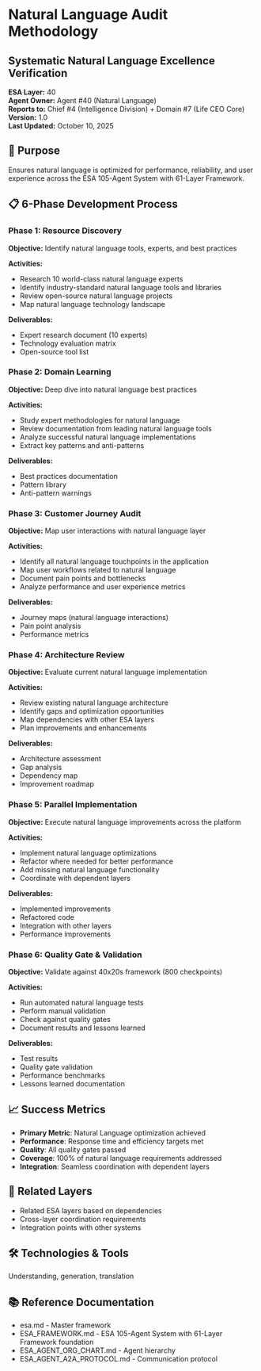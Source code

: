 # Natural Language Audit Methodology
## Systematic Natural Language Excellence Verification

**ESA Layer:** 40  
**Agent Owner:** Agent #40 (Natural Language)  
**Reports to:** Chief #4 (Intelligence Division) + Domain #7 (Life CEO Core)  
**Version:** 1.0  
**Last Updated:** October 10, 2025

## 🎯 Purpose
Ensures natural language is optimized for performance, reliability, and user experience across the ESA 105-Agent System with 61-Layer Framework.

## 📋 6-Phase Development Process

### Phase 1: Resource Discovery
**Objective:** Identify natural language tools, experts, and best practices

**Activities:**
- Research 10 world-class natural language experts
- Identify industry-standard natural language tools and libraries
- Review open-source natural language projects
- Map natural language technology landscape

**Deliverables:**
- Expert research document (10 experts)
- Technology evaluation matrix
- Open-source tool list

### Phase 2: Domain Learning
**Objective:** Deep dive into natural language best practices

**Activities:**
- Study expert methodologies for natural language
- Review documentation from leading natural language tools
- Analyze successful natural language implementations
- Extract key patterns and anti-patterns

**Deliverables:**
- Best practices documentation
- Pattern library
- Anti-pattern warnings

### Phase 3: Customer Journey Audit
**Objective:** Map user interactions with natural language layer

**Activities:**
- Identify all natural language touchpoints in the application
- Map user workflows related to natural language
- Document pain points and bottlenecks
- Analyze performance and user experience metrics

**Deliverables:**
- Journey maps (natural language interactions)
- Pain point analysis
- Performance metrics

### Phase 4: Architecture Review
**Objective:** Evaluate current natural language implementation

**Activities:**
- Review existing natural language architecture
- Identify gaps and optimization opportunities
- Map dependencies with other ESA layers
- Plan improvements and enhancements

**Deliverables:**
- Architecture assessment
- Gap analysis
- Dependency map
- Improvement roadmap

### Phase 5: Parallel Implementation
**Objective:** Execute natural language improvements across the platform

**Activities:**
- Implement natural language optimizations
- Refactor where needed for better performance
- Add missing natural language functionality
- Coordinate with dependent layers

**Deliverables:**
- Implemented improvements
- Refactored code
- Integration with other layers
- Performance improvements

### Phase 6: Quality Gate & Validation
**Objective:** Validate against 40x20s framework (800 checkpoints)

**Activities:**
- Run automated natural language tests
- Perform manual validation
- Check against quality gates
- Document results and lessons learned

**Deliverables:**
- Test results
- Quality gate validation
- Performance benchmarks
- Lessons learned documentation

## 📈 Success Metrics
- **Primary Metric**: Natural Language optimization achieved
- **Performance**: Response time and efficiency targets met
- **Quality**: All quality gates passed
- **Coverage**: 100% of natural language requirements addressed
- **Integration**: Seamless coordination with dependent layers

## 🔗 Related Layers
- Related ESA layers based on dependencies
- Cross-layer coordination requirements
- Integration points with other systems

## 🛠️ Technologies & Tools
Understanding, generation, translation

## 📚 Reference Documentation
- esa.md - Master framework
- ESA_FRAMEWORK.md - ESA 105-Agent System with 61-Layer Framework foundation
- ESA_AGENT_ORG_CHART.md - Agent hierarchy
- ESA_AGENT_A2A_PROTOCOL.md - Communication protocol
